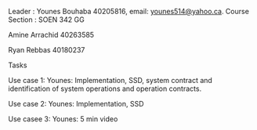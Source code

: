Leader : Younes Bouhaba 40205816, email: younes514@yahoo.ca. Course Section : SOEN 342 GG

Amine Arrachid 40263585 

Ryan Rebbas 40180237





Tasks 

Use case 1:
Younes: Implementation, SSD, system contract and identification of system operations and
operation contracts.



Use case 2: 
Younes: Implementation, SSD



Use casee 3:
Younes: 5 min video 
